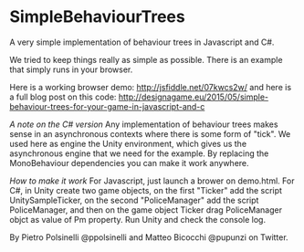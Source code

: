 # SimpleBehaviourTrees
A very simple implementation of behaviour trees in Javascript and C#.

We tried to keep things really as simple as possible. 
There is an example that simply runs in your browser. 

Here is a working browser demo: 
http://jsfiddle.net/07kwcs2w/
and here is a full blog post on this code:
http://designagame.eu/2015/05/simple-behaviour-trees-for-your-game-in-javascript-and-c

*A note on the C# version*
Any implementation of behaviour trees makes sense in an asynchronous contexts where there is some form of "tick". We used here as engine the Unity environment, which gives us the asynchronous engine that we need for the example. By replacing the MonoBehaviour dependencies you can make it work anywhere.

*How to make it work*
For Javascript, just launch a brower on demo.html. For C#, in Unity create two game objects, on the first "Ticker" add the script UnitySampleTicker, on the second "PoliceManager" add the script PoliceManager, and then on the game object Ticker drag PoliceManager objct as value of Pm property. Run Unity and check the console log.


By Pietro Polsinelli @ppolsinelli and Matteo Bicocchi @pupunzi on Twitter.
